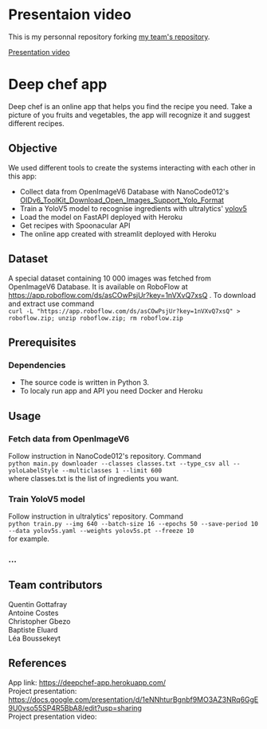 # Presentaion video
This is my personnal repository forking [my team's repository](https://github.com/Acsts/DeepChef_App). 

[Presentation video](https://share.vidyard.com/watch/iEShiMH4Vbj2zZemR3mGpu?)

# Deep chef app

Deep chef is an online app that helps you find the recipe you need. Take a picture of you fruits and vegetables, the app will recognize it and suggest different recipes. 

## Objective
We used different tools to create the systems interacting with each other in this app:

- Collect data from OpenImageV6 Database with NanoCode012's [OIDv6_ToolKit_Download_Open_Images_Support_Yolo_Format](https://github.com/NanoCode012/OIDv6_ToolKit_Download_Open_Images_Support_Yolo_Format)
- Train a YoloV5 model to recognise ingredients with ultralytics' [yolov5](https://github.com/ultralytics/yolov5)
- Load the model on FastAPI deployed with Heroku
- Get recipes with Spoonacular API 
- The online app created with streamlit deployed with Heroku

## Dataset
A special dataset containing 10 000 images was fetched from OpenImageV6 Database. It is available on RoboFlow at https://app.roboflow.com/ds/asCOwPsjUr?key=1nVXvQ7xsQ . To download and extract use command <br/> `curl -L "https://app.roboflow.com/ds/asCOwPsjUr?key=1nVXvQ7xsQ" > roboflow.zip; unzip roboflow.zip; rm roboflow.zip`

## Prerequisites

### Dependencies
- The source code is written in Python 3.
- To localy run app and API you need Docker and Heroku

## Usage
### Fetch data from OpenImageV6
Follow instruction in NanoCode012's repository. Command <br/>`python main.py downloader --classes classes.txt --type_csv all --yoloLabelStyle --multiclasses 1 --limit 600`<br/> where classes.txt is the list of ingredients you want.

### Train YoloV5 model
Follow instruction in ultralytics' repository. Command <br/>`python train.py --img 640 --batch-size 16 --epochs 50 --save-period 10 --data yolov5s.yaml --weights yolov5s.pt --freeze 10`<br/> for example.

### ...


## Team contributors
Quentin Gottafray<br/>
Antoine Costes<br/>
Christopher Gbezo<br/>
Baptiste Eluard<br/>
Léa Boussekeyt

## References
App link: https://deepchef-app.herokuapp.com/ <br/>
Project presentation: https://docs.google.com/presentation/d/1eNNhturBgnbf9MO3AZ3NRq6GgE9U0vso55SP4R5BbA8/edit?usp=sharing <br/>
Project presentation video: 

